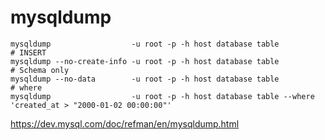 # mysqldump

```shell
mysqldump                  -u root -p -h host database table
# INSERT
mysqldump --no-create-info -u root -p -h host database table
# Schema only
mysqldump --no-data        -u root -p -h host database table
# where
mysqldump                  -u root -p -h host database table --where 'created_at > "2000-01-02 00:00:00"'
```

<https://dev.mysql.com/doc/refman/en/mysqldump.html>
